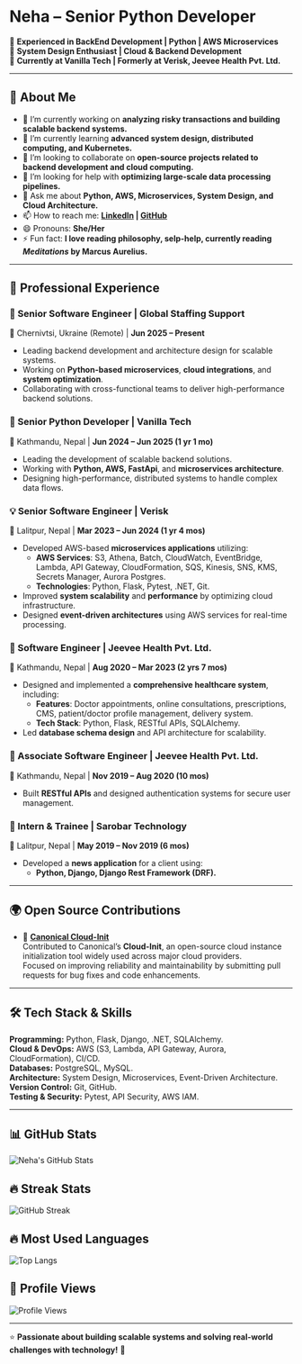 # **Neha – Senior Python Developer**  
🔹 **Experienced in BackEnd Development | Python | AWS Microservices**  
🔹 **System Design Enthusiast | Cloud & Backend Development**  
🔹 **Currently at Vanilla Tech | Formerly at Verisk, Jeevee Health Pvt. Ltd.**  

---

## 🚀 About Me  

- 🔭 I’m currently working on **analyzing risky transactions and building scalable backend systems.**  
- 🌱 I’m currently learning **advanced system design, distributed computing, and Kubernetes.**  
- 👯 I’m looking to collaborate on **open-source projects related to backend development and cloud computing.**  
- 🤔 I’m looking for help with **optimizing large-scale data processing pipelines.**  
- 💬 Ask me about **Python, AWS, Microservices, System Design, and Cloud Architecture.**  
- 📫 How to reach me: **[LinkedIn](https://www.linkedin.com/in/neha-pandey-7609ab1aa/) | [GitHub](https://github.com/Pneha1234)**  
- 😄 Pronouns: **She/Her**  
- ⚡ Fun fact: **I love reading philosophy, selp-help, currently reading *Meditations* by Marcus Aurelius.**  

---

## 💼 Professional Experience  

### 🚀 Senior Software Engineer | Global Staffing Support  
📍 Chernivtsi, Ukraine (Remote) | **Jun 2025 – Present**  
- Leading backend development and architecture design for scalable systems.  
- Working on **Python-based microservices**, **cloud integrations**, and **system optimization**.  
- Collaborating with cross-functional teams to deliver high-performance backend solutions.  

### 🚀 Senior Python Developer | Vanilla Tech  
📍 Kathmandu, Nepal | **Jun 2024 – Jun 2025 (1 yr 1 mo)** 
- Leading the development of scalable backend solutions.  
- Working with **Python, AWS, FastApi**, and **microservices architecture**.  
- Designing high-performance, distributed systems to handle complex data flows.  

### 💡 Senior Software Engineer | Verisk  
📍 Lalitpur, Nepal | **Mar 2023 – Jun 2024 (1 yr 4 mos)**  
- Developed AWS-based **microservices applications** utilizing:  
  - **AWS Services**: S3, Athena, Batch, CloudWatch, EventBridge, Lambda, API Gateway, CloudFormation, SQS, Kinesis, SNS, KMS, Secrets Manager, Aurora Postgres.  
  - **Technologies**: Python, Flask, Pytest, .NET, Git.  
- Improved **system scalability** and **performance** by optimizing cloud infrastructure.  
- Designed **event-driven architectures** using AWS services for real-time processing.  

### 🔹 Software Engineer | Jeevee Health Pvt. Ltd.  
📍 Kathmandu, Nepal | **Aug 2020 – Mar 2023 (2 yrs 7 mos)**  
- Designed and implemented a **comprehensive healthcare system**, including:  
  - **Features**: Doctor appointments, online consultations, prescriptions, CMS, patient/doctor profile management, delivery system.  
  - **Tech Stack**: Python, Flask, RESTful APIs, SQLAlchemy.  
- Led **database schema design** and API architecture for scalability.  

### 🔹 Associate Software Engineer | Jeevee Health Pvt. Ltd.  
📍 Kathmandu, Nepal | **Nov 2019 – Aug 2020 (10 mos)**  
- Built **RESTful APIs** and designed authentication systems for secure user management.  

### 🔹 Intern & Trainee | Sarobar Technology  
📍 Lalitpur, Nepal | **May 2019 – Nov 2019 (6 mos)**  
- Developed a **news application** for a client using:  
  - **Python, Django, Django Rest Framework (DRF).**  

---

## 🌍 Open Source Contributions  

- 🧠 **[Canonical Cloud-Init](https://github.com/canonical/cloud-init/pulls?q=is%3Apr+is%3Aclosed+author%3APneha1234)**  
  Contributed to Canonical’s **Cloud-Init**, an open-source cloud instance initialization tool widely used across major cloud providers.  
  Focused on improving reliability and maintainability by submitting pull requests for bug fixes and code enhancements.

---

## 🛠 Tech Stack & Skills  
**Programming:** Python, Flask, Django, .NET, SQLAlchemy.  
**Cloud & DevOps:** AWS (S3, Lambda, API Gateway, Aurora, CloudFormation), CI/CD.  
**Databases:** PostgreSQL, MySQL.  
**Architecture:** System Design, Microservices, Event-Driven Architecture.  
**Version Control:** Git, GitHub.  
**Testing & Security:** Pytest, API Security, AWS IAM.  

---

## 📊 GitHub Stats  
![Neha's GitHub Stats](https://github-readme-stats.vercel.app/api?username=Pneha1234&show_icons=true&theme=radical&count_private=true)

## 🔥 Streak Stats  
![GitHub Streak](https://github-readme-streak-stats.herokuapp.com/?user=Pneha1234&theme=radical)


## 🔥 Most Used Languages  
![Top Langs](https://github-readme-stats.vercel.app/api/top-langs/?username=Pneha1234&layout=compact&theme=radical)

## 👀 Profile Views  
![Profile Views](https://komarev.com/ghpvc/?username=Pneha1234&color=blue)

---

⭐ **Passionate about building scalable systems and solving real-world challenges with technology!** 🚀
